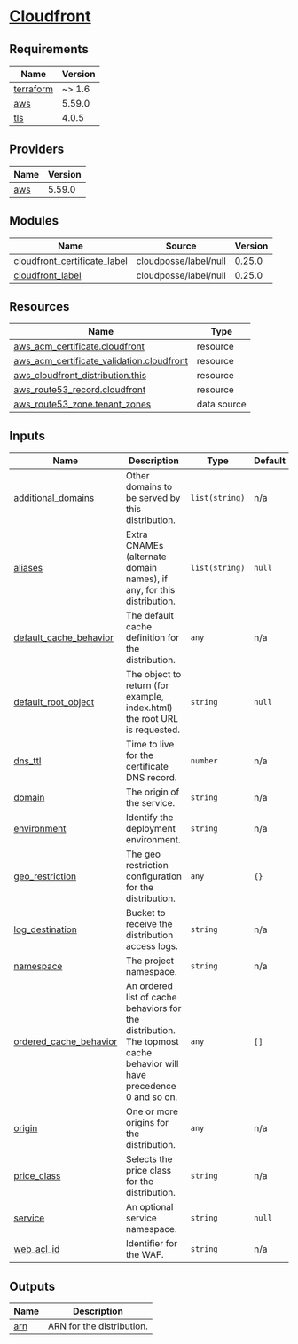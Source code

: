 # [Cloudfront](https://docs.aws.amazon.com/cloudfront/)

<!-- BEGIN_TF_DOCS -->
## Requirements

| Name | Version |
|------|---------|
| <a name="requirement_terraform"></a> [terraform](#requirement\_terraform) | ~> 1.6 |
| <a name="requirement_aws"></a> [aws](#requirement\_aws) | 5.59.0 |
| <a name="requirement_tls"></a> [tls](#requirement\_tls) | 4.0.5 |

## Providers

| Name | Version |
|------|---------|
| <a name="provider_aws"></a> [aws](#provider\_aws) | 5.59.0 |

## Modules

| Name | Source | Version |
|------|--------|---------|
| <a name="module_cloudfront_certificate_label"></a> [cloudfront\_certificate\_label](#module\_cloudfront\_certificate\_label) | cloudposse/label/null | 0.25.0 |
| <a name="module_cloudfront_label"></a> [cloudfront\_label](#module\_cloudfront\_label) | cloudposse/label/null | 0.25.0 |

## Resources

| Name | Type |
|------|------|
| [aws_acm_certificate.cloudfront](https://registry.terraform.io/providers/hashicorp/aws/5.59.0/docs/resources/acm_certificate) | resource |
| [aws_acm_certificate_validation.cloudfront](https://registry.terraform.io/providers/hashicorp/aws/5.59.0/docs/resources/acm_certificate_validation) | resource |
| [aws_cloudfront_distribution.this](https://registry.terraform.io/providers/hashicorp/aws/5.59.0/docs/resources/cloudfront_distribution) | resource |
| [aws_route53_record.cloudfront](https://registry.terraform.io/providers/hashicorp/aws/5.59.0/docs/resources/route53_record) | resource |
| [aws_route53_zone.tenant_zones](https://registry.terraform.io/providers/hashicorp/aws/5.59.0/docs/data-sources/route53_zone) | data source |

## Inputs

| Name | Description | Type | Default | Required |
|------|-------------|------|---------|:--------:|
| <a name="input_additional_domains"></a> [additional\_domains](#input\_additional\_domains) | Other domains to be served by this distribution. | `list(string)` | n/a | yes |
| <a name="input_aliases"></a> [aliases](#input\_aliases) | Extra CNAMEs (alternate domain names), if any, for this distribution. | `list(string)` | `null` | no |
| <a name="input_default_cache_behavior"></a> [default\_cache\_behavior](#input\_default\_cache\_behavior) | The default cache definition for the distribution. | `any` | n/a | yes |
| <a name="input_default_root_object"></a> [default\_root\_object](#input\_default\_root\_object) | The object to return (for example, index.html) the root URL is requested. | `string` | `null` | no |
| <a name="input_dns_ttl"></a> [dns\_ttl](#input\_dns\_ttl) | Time to live for the certificate DNS record. | `number` | n/a | yes |
| <a name="input_domain"></a> [domain](#input\_domain) | The origin of the service. | `string` | n/a | yes |
| <a name="input_environment"></a> [environment](#input\_environment) | Identify the deployment environment. | `string` | n/a | yes |
| <a name="input_geo_restriction"></a> [geo\_restriction](#input\_geo\_restriction) | The geo restriction configuration for the distribution. | `any` | `{}` | no |
| <a name="input_log_destination"></a> [log\_destination](#input\_log\_destination) | Bucket to receive the distribution access logs. | `string` | n/a | yes |
| <a name="input_namespace"></a> [namespace](#input\_namespace) | The project namespace. | `string` | n/a | yes |
| <a name="input_ordered_cache_behavior"></a> [ordered\_cache\_behavior](#input\_ordered\_cache\_behavior) | An ordered list of cache behaviors for the distribution. The topmost cache behavior will have precedence 0 and so on. | `any` | `[]` | no |
| <a name="input_origin"></a> [origin](#input\_origin) | One or more origins for the distribution. | `any` | n/a | yes |
| <a name="input_price_class"></a> [price\_class](#input\_price\_class) | Selects the price class for the distribution. | `string` | n/a | yes |
| <a name="input_service"></a> [service](#input\_service) | An optional service namespace. | `string` | `null` | no |
| <a name="input_web_acl_id"></a> [web\_acl\_id](#input\_web\_acl\_id) | Identifier for the WAF. | `string` | n/a | yes |

## Outputs

| Name | Description |
|------|-------------|
| <a name="output_arn"></a> [arn](#output\_arn) | ARN for the distribution. |
<!-- END_TF_DOCS -->